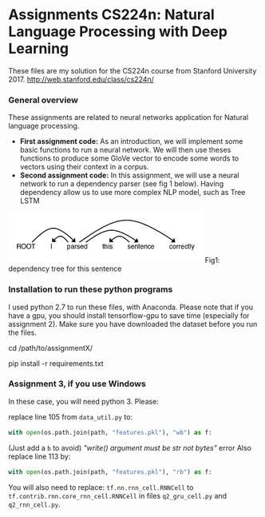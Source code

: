 # Assignments CS224n: Natural Language Processing with Deep Learning


These files are my solution for the CS224n course from Stanford University 2017.
http://web.stanford.edu/class/cs224n/


### General overview

These assignments are related to neural networks application for Natural language processing.

  * **First assignment code:** As an introduction, we will implement some basic functions to run a neural network. We will then use theses functions to produce some GloVe vector to encode some words to vectors using their context in a corpus.
  * **Second assignment code:** In this assignment, we will use a neural network to run a dependency parser (see fig 1 below). Having dependency allow us to use more complex NLP model, such as Tree LSTM



![alt text](https://github.com/remidpnt/CS224n_DeepLearning_for_NLP/blob/master/dependency.png)
Fig1: dependency tree for this sentence

### Installation to run these python programs

I used python 2.7 to run these files, with Anaconda.
Please note that if you have a gpu, you should install tensorflow-gpu to save time (especially for assignment 2). Make sure you have downloaded the dataset before you run the files.

cd /path/to/assignmentX/

pip install -r requirements.txt


### Assignment 3, if you use Windows
In these case, you will need python 3. Please:

replace line 105 from `data_util.py` to:
```python
with open(os.path.join(path, "features.pkl"), "wb") as f:
```
(Just add a `b` to avoid) _"write() argument must be str not bytes"_ error
Also replace line 113 by:
```python
with open(os.path.join(path, "features.pkl"), "rb") as f:
```
You will also need to replace:
`tf.nn.rnn_cell.RNNCell`
to
`tf.contrib.rnn.core_rnn_cell.RNNCell`
in files `q2_gru_cell.py` and `q2_rnn_cell.py`.
